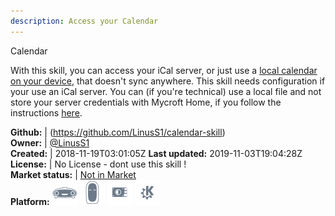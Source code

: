 ```yaml
---
description: Access your Calendar
---
```

Calendar

With this skill, you can access your iCal server, or just use a [local calendar on your device](https://bit.ly/mycroft-calendar-ics), that doesn't sync anywhere. This skill needs configuration if your use an iCal server. You can (if you're technical) use a local file and not store your server credentials with Mycroft Home, if you follow the instructions [here](https://bit.ly/mycroft-calendar-local).

**Github:** | (https://github.com/LinusS1/calendar-skill)  
**Owner:** | [@LinusS1](https://github.com/LinusS1)  
**Created:** | 2018-11-19T03:01:05Z  **Last updated:** 2019-11-03T19:04:28Z  
**License:** | No License - dont use this skill !  
**Market status:** | [Not in Market](https://market.mycroft.ai/skill/)  
**Platform:**   ![](.gitbook/assets/mark-1-icon.png)  ![](.gitbook/assets/mark-2-icon.png)  ![](.gitbook/assets/picroft-icon.png)  ![](.gitbook/assets/kde.png)   
